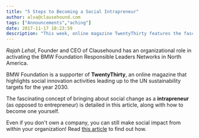 ```yaml
---
title: "5 Steps to Becoming a Social Intrapreneur"
author: alva@clausehound.com
tags: ["Announcements","aching"]
date: 2017-11-17 18:23:59
description: "This week, online magazine TwentyThirty features the fascinating concept of bringing about social change as an intrapreneur (as opposed to entrepreneur), along with how to become one yourself."
---
```




*Rajah Lehal*, Founder and CEO of Clausehound has an organizational role in activating the BMW Foundation Responsible Leaders Networks in North America.

BMW Foundation is a supporter of **TwentyThirty**, an online magazine that highlights social innovation activities leading up to the UN sustainability targets for the year 2030.

The fascinating concept of bringing about social change as a **intrapreneur** (as opposed to entrepreneur) is detailed in this article, along with how to become one yourself.

Even if you don't own a company, you can still make social impact from within your organization! Read [this article](http://twentythirty.com/becoming-social-intrapreneur/) to find out how.
